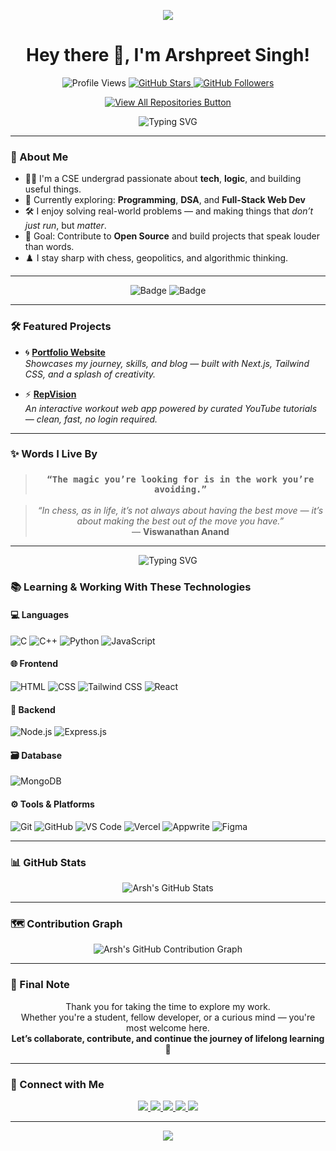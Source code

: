 <p align="center">
  <img src="https://capsule-render.vercel.app/api?type=waving&color=6C63FF&height=120&section=header&text=Welcome%20to%20My%20GitHub!&fontSize=30&fontColor=000000" />
</p>

<h1 align="center">Hey there 👋, I'm Arshpreet Singh!</h1>

<p align="center">
  <img src="https://komarev.com/ghpvc/?username=Arsh-2k&label=Profile%20views&color=6C63FF&style=flat-square" alt="Profile Views" />
  <a href="https://github.com/Arsh-2k?tab=stars" target="_blank">
    <img src="https://img.shields.io/github/stars/Arsh-2k?label=Stars&style=flat-square&color=6C63FF" alt="GitHub Stars" />
  </a>
  <a href="https://github.com/Arsh-2k?tab=followers" target="_blank">
    <img src="https://img.shields.io/github/followers/Arsh-2k?label=Followers&style=flat-square&color=6C63FF" alt="GitHub Followers" />
  </a>
</p>

<p align="center">
  <a href="https://github.com/Arsh-2k?tab=repositories" target="_blank">
    <img src="https://img.shields.io/badge/View%20All%20Repositories-6C63FF?style=for-the-badge&logo=github&logoColor=white" alt="View All Repositories Button" />
  </a>
</p>

<p align="center">
  <img src="https://readme-typing-svg.demolab.com?font=Fira+Code&duration=3000&pause=1000&color=6C63FF&center=true&vCenter=true&multiline=true&width=600&height=100&lines=Hey+there!+I'm+Arshpreet+Singh+%F0%9F%91%8B;Coding+%7C+Chess+%7C+DSA+%7C+Web+Dev;Always+Learning+Something+Cool+%E2%9A%A1" alt="Typing SVG" />
</p>

---

### 🔮 About Me
- 👨‍💻 I'm a CSE undergrad passionate about **tech**, **logic**, and building useful things.
- 🌱 Currently exploring: **Programming**, **DSA**, and **Full-Stack Web Dev**
- 🛠️ I enjoy solving real-world problems — and making things that *don’t just run*, but *matter*.
- 🎯 Goal: Contribute to **Open Source** and build projects that speak louder than words.
- ♟️ I stay sharp with chess, geopolitics, and algorithmic thinking.

---

<p align="center">
  <img src="https://img.shields.io/badge/CSE%20Undergrad-%235f4b8b?style=for-the-badge&logo=graduation-cap&logoColor=white" alt="Badge"/>
  <img src="https://img.shields.io/badge/Tech%20Enthusiast-%238a2be2?style=for-the-badge&logo=codeforces&logoColor=white" alt="Badge"/>
</p>

---

### 🛠️ Featured Projects

- 🌀 [**Portfolio Website**](https://github.com/Arsh-2k/portfolio)  
  *Showcases my journey, skills, and blog — built with Next.js, Tailwind CSS, and a splash of creativity.*

- ⚡ [**RepVision**](https://github.com/Arsh-2k/RepVision)  
  *An interactive workout web app powered by curated YouTube tutorials — clean, fast, no login required.*

---

### ✨ Words I Live By

<blockquote align="center">
  <h3><strong><code>“The magic you’re looking for is in the work you’re avoiding.”</code></strong></h3>
</blockquote>

<blockquote align="center">
  <em>“In chess, as in life, it’s not always about having the best move — it’s about making the best out of the move you have.”</em>  
  <br>— <strong>Viswanathan Anand</strong>
</blockquote>

---

<p align="center">
  <img src="https://readme-typing-svg.demolab.com?font=Fira+Code&pause=2000&color=8A2BE2&center=true&vCenter=true&width=435&lines=Keep+building...;Stay+curious...;Code+with+purpose." alt="Typing SVG" />
</p>

### 📚 Learning & Working With These Technologies

#### 💻 Languages
![C](https://img.shields.io/badge/C-2E2E2E?style=for-the-badge&logo=c&logoColor=8B5CF6)
![C++](https://img.shields.io/badge/C++-2E2E2E?style=for-the-badge&logo=c%2B%2B&logoColor=8B5CF6)
![Python](https://img.shields.io/badge/Python-2E2E2E?style=for-the-badge&logo=python&logoColor=8B5CF6)
![JavaScript](https://img.shields.io/badge/JavaScript-2E2E2E?style=for-the-badge&logo=javascript&logoColor=8B5CF6)

#### 🌐 Frontend
![HTML](https://img.shields.io/badge/HTML5-2E2E2E?style=for-the-badge&logo=html5&logoColor=8B5CF6)
![CSS](https://img.shields.io/badge/CSS3-2E2E2E?style=for-the-badge&logo=css3&logoColor=8B5CF6)
![Tailwind CSS](https://img.shields.io/badge/TailwindCSS-2E2E2E?style=for-the-badge&logo=tailwind-css&logoColor=8B5CF6)
![React](https://img.shields.io/badge/React-2E2E2E?style=for-the-badge&logo=react&logoColor=8B5CF6)

#### 🧠 Backend
![Node.js](https://img.shields.io/badge/Node.js-2E2E2E?style=for-the-badge&logo=nodedotjs&logoColor=8B5CF6)
![Express.js](https://img.shields.io/badge/Express.js-2E2E2E?style=for-the-badge&logo=express&logoColor=8B5CF6)

#### 🗃️ Database
![MongoDB](https://img.shields.io/badge/MongoDB-2E2E2E?style=for-the-badge&logo=mongodb&logoColor=8B5CF6)

#### ⚙️ Tools & Platforms
![Git](https://img.shields.io/badge/Git-2E2E2E?style=for-the-badge&logo=git&logoColor=8B5CF6)
![GitHub](https://img.shields.io/badge/GitHub-2E2E2E?style=for-the-badge&logo=github&logoColor=8B5CF6)
![VS Code](https://img.shields.io/badge/VS%20Code-2E2E2E?style=for-the-badge&logo=visual-studio-code&logoColor=8B5CF6)
![Vercel](https://img.shields.io/badge/Vercel-2E2E2E?style=for-the-badge&logo=vercel&logoColor=8B5CF6)
![Appwrite](https://img.shields.io/badge/Appwrite-2E2E2E?style=for-the-badge&logo=appwrite&logoColor=8B5CF6)
![Figma](https://img.shields.io/badge/Figma-2E2E2E?style=for-the-badge&logo=figma&logoColor=8B5CF6)

---

### 📊 GitHub Stats

<p align="center">
  <img src="https://github-readme-stats.vercel.app/api?username=Arsh-2k&show_icons=true&rank_icon=github&theme=tokyonight&hide_border=false&border_radius=10&title_color=8B5CF6&icon_color=8B5CF6" alt="Arsh's GitHub Stats" />
</p>

---

### 🗺 Contribution Graph

<p align="center">
  <img src="https://github-readme-activity-graph.vercel.app/graph?username=Arsh-2k&theme=tokyo-night&area=true&color=8B5CF6&line=8B5CF6&point=FFFFFF&hide_border=false" alt="Arsh's GitHub Contribution Graph" />
</p>

---

### 💬 Final Note

<p align="center">
  Thank you for taking the time to explore my work. <br>
  Whether you're a student, fellow developer, or a curious mind — you're most welcome here. <br>
  <strong>Let’s collaborate, contribute, and continue the journey of lifelong learning 🚀</strong>
</p>

---

### 🤝 Connect with Me

<p align="center">
  <a href="mailto:arshpreet2k6@gmail.com">
    <img src="https://img.shields.io/badge/Email-2E2E2E?style=for-the-badge&logo=gmail&logoColor=8B5CF6" />
  </a>
  <a href="https://www.linkedin.com/in/arshpreet-singh-309726238/">
    <img src="https://img.shields.io/badge/LinkedIn-2E2E2E?style=for-the-badge&logo=linkedin&logoColor=8B5CF6" />
  </a>
  <a href="https://twitter.com/@AspiringSDeV7">
    <img src="https://img.shields.io/badge/Twitter-2E2E2E?style=for-the-badge&logo=twitter&logoColor=8B5CF6" />
  </a>
  <a href="https://github.com/Arsh-2k">
    <img src="https://img.shields.io/badge/GitHub-2E2E2E?style=for-the-badge&logo=github&logoColor=8B5CF6" />
  </a>
  <a href="https://arshpreetsinghcse.com">
    <img src="https://img.shields.io/badge/Website-2E2E2E?style=for-the-badge&logo=google-chrome&logoColor=8B5CF6" />
  </a>
</p>

---

<p align="center">
  <img src="https://capsule-render.vercel.app/api?type=waving&color=6C63FF&height=150&section=footer" />
</p>
